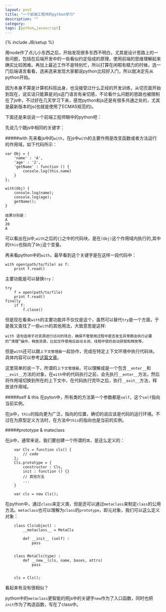 ```yaml
---
layout: post
title: "一个前端工程师的python学习"
description: ""
category: 
tags: [python,javascript]
---
```

{% include JB/setup %}


用node作了点儿小东西之后，开始发现很多东西不明白，尤其是设计思路上的一些问题，包括在后端开发中的一些看似约定俗成的原理，使用前端的思维理解起来确实比较困难。再加上最近工作不是特别忙，所以打算在闲暇有精力的时候，选一门后端语言看看，选来选来发现大家都说python比较好入门，所以就决定先从python开始。

因为本身不算是计算机科班出身，也没接受过什么正经的开发训练，从切页面开始到现在，说实话只能算是对js这门语言有亲切感，不论看什么问题的思路也被限制在了js中，不过好在几天学习下来，感觉python和js还是有很多共通之处的，尤其是最新版本的js(也就是使用了ECMA5规范的)。

下面还是来说说一个前端工程师眼中的python吧：

先说几个跟js中相同的关键字：

#####with
先来看js中的`with`，在js中`with`的主要作用是改变函数或者方法运行的作用域，如下代码所示：

	var Obj = {
		'name' : 'A',
		'age' : '2',
		'getName' : function () {
			console.log(this.name)
		}
	};
	
	with(Obj) {
		console.log(name);
		console.log(age);
		getName();
	}
	
	结果分别是：
	A
	20
	A
可以看出在js中,`with`之后的`{}`之中的代码块，是在`(Obj)`这个作用域内执行的,其中的`this`也指向了`Obj`这个变量。


再来看python中的`with`，最早看到这个关键字是在这样一段代码中：

	with open(path/to/file) as f:
		print f.read()
		
主要功能是可以替换`try`：

	try
		f = open(path/to/file)
		print f.read()
	finally
		if f:
			f.close()

但是现在看来`with`的主要功能并不仅仅是这个，虽然可以替代`try`是一个方面，于是我又查找了一些`with`的其他用法，大致意思是这样:

	with 语句适用于对资源进行访问的场合，确保不管使用过程中是否发生异常都会执行必要的“清理”操作，释放资源，比如文件使用后自动关闭、线程中锁的自动获取和释放等。
	
但是`with`还可以跟`上下文管理器`一起协作，完成在特定上下文环境中执行代码块。具体内容可以参考[这篇文章](http://www.ibm.com/developerworks/cn/opensource/os-cn-pythonwith/)。

这里简单的说一下，所谓的`上下文管理器`，可以理解成是一个包含`__enter__`和`__exit__`方法的对象，在`with`中的代码执行之前，会先执行`__enter__`方法，然后将作用域切换到所在的上下文中，在代码执行完毕之后，执行`__exit__`方法，释放该作用域。



#####self & this
在pyton中，所有类的方法第一个参数都是`self`，这个`self`指向当前实例。

在js中，`this`的指向更为广泛，指向的位置，确切的说应该是代码的运行环境。不过在为原型定义方法时，在方法中`this`的指向也是当前的实例。

#####prototype & mateclass

在js中，通常来说，我们要创建一个所谓的`类`，是这么定义的：

		var Cls = function cls() {
			// code
		};
		Cls.prototype = {
			constructor : Cls,
			init : function () {}
			// 其他方法
			...
		}
		
		var cls = new Cls();

在python中，通过`class`来定义类，但是还可以通过`metaclass`来制定`class`的公用方法。`metaclass`也可以理解为`class`的`prototype`，即元对象，我们可以这么定义对象：

		class Cls(object) :
			__metaclass__ = MetaCls
			
			def __init__ (self) :
				pass

		
		class MetaCls(type) :
			def __new__(cls, name, bases, attrs) 
				pass
				
		
		cls = Cls();

看起来有没有很相似？

python中的`metaclass`更智能的把js中的关键字`new`作为了入口函数，同时也把`init`作为了构造函数，写在了class中。


				
				
		




